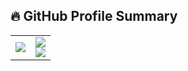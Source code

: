 ## 🔥 GitHub Profile Summary

<table>
  <tr>
    <td>
      <img src="https://github-profile-summary-cards.vercel.app/api/cards/profile-details?username=alvinalaphat&theme=github_dark" />
    </td>
    <td>
      <img src="https://github-profile-summary-cards.vercel.app/api/cards/repos-per-language?username=alvinalaphat&theme=github_dark" />
      <br />
      <img src="https://github-profile-summary-cards.vercel.app/api/cards/most-commit-language?username=alvinalaphat&theme=github_dark" />
    </td>
  </tr>
</table>
